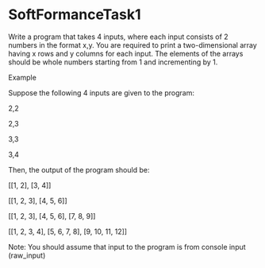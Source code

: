 # SoftFormanceTask1

Write a program that takes 4 inputs, where each input consists of 2 numbers in the format x,y. You are required to print a two-dimensional array having x rows and y columns for each input. The elements of the arrays should be whole numbers starting from 1 and incrementing by 1.
                        
Example
                        
Suppose the following 4 inputs are given to the program:
                        
2,2

2,3

3,3

3,4
                        
Then, the output of the program should be:
                        
[[1, 2], [3, 4]]

[[1, 2, 3], [4, 5, 6]]

[[1, 2, 3], [4, 5, 6], [7, 8, 9]]

[[1, 2, 3, 4], [5, 6, 7, 8], [9, 10, 11, 12]]
                        
Note: You should assume that input to the program is from console input (raw_input)

